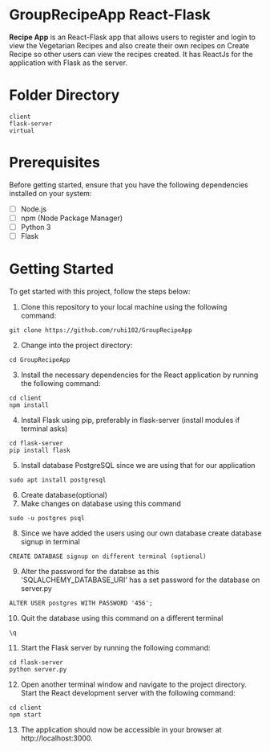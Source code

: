 # GroupRecipeApp React-Flask 

**Recipe App** is an React-Flask app that allows users to register and login to view the Vegetarian Recipes and also create their own recipes on Create Recipe 
so other users can view the recipes created. It has ReactJs for the application with Flask as the server.

# Folder Directory
```
client
flask-server
virtual
```
# Prerequisites
Before getting started, ensure that you have the following dependencies installed on your system:
* [ ] Node.js
* [ ] npm (Node Package Manager)
* [ ] Python 3
* [ ] Flask

# Getting Started

To get started with this project, follow the steps below:
1. Clone this repository to your local machine using the following command: 
```
git clone https://github.com/ruhi102/GroupRecipeApp
```
2. Change into the project directory:
```
cd GroupRecipeApp
```
3. Install the necessary dependencies for the React application by running the following command:
```
cd client
npm install
```
4. Install Flask using pip, preferably in flask-server (install modules if terminal asks)
```
cd flask-server
pip install flask
```

5. Install database PostgreSQL since we are using that for our application
```
sudo apt install postgresql
```
6. Create database(optional)
7. Make changes on database using this command
```
sudo -u postgres psql
```
8. Since we have added the users using our own database create database signup in terminal
```
CREATE DATABASE signup on different terminal (optional)
```
9. Alter the password for the databse as this 'SQLALCHEMY_DATABASE_URI' has a set password for the database on server.py
```
ALTER USER postgres WITH PASSWORD '456';
```
10. Quit the database using this command on a different terminal
```
\q
```
11. Start the Flask server by running the following command:
```
cd flask-server
python server.py
```
12. Open another terminal window and navigate to the project directory. Start the React development server with the following command:
```
cd client
npm start
```
13. The application should now be accessible in your browser at http://localhost:3000.

